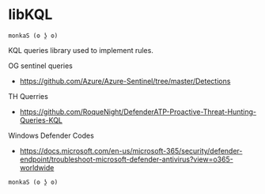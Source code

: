 # libKQL

```
monkaS (ʘ ʖ̯ ʘ)
```

KQL queries library used to implement rules.


OG sentinel queries
- https://github.com/Azure/Azure-Sentinel/tree/master/Detections

TH Querries
- https://github.com/RoqueNight/DefenderATP-Proactive-Threat-Hunting-Queries-KQL

Windows Defender Codes
- https://docs.microsoft.com/en-us/microsoft-365/security/defender-endpoint/troubleshoot-microsoft-defender-antivirus?view=o365-worldwide

```
monkaS (ʘ ʖ̯ ʘ)
```
